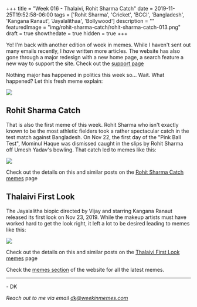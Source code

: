 +++
title = "Week 016 - Thalaivi, Rohit Sharma Catch"
date = 2019-11-25T19:52:58-06:00
tags = ['Rohit Sharma', 'Cricket', 'BCCI', 'Bangladesh', 'Kangana Ranaut', 'Jayalalithaa', 'Bollywood']
description = ""
featuredImage = "img/rohit-sharma-catch/rohit-sharma-catch-013.png"
draft = true
showthedate = true
hidden = true
+++

Yo! I'm back with another edition of week in memes. While I haven't sent out many emails recently, I *have* written more articles. The website has also gone through a major redesign with a new home page, a search feature a new way to support the site. Check out the [support page](support)

Nothing major has happened in politics this week so... Wait. What happened? Let this fresh meme explain:
<!--more-->

![](img/rohit-sharma-catch/rohit-sharma-catch-012.png)

## Rohit Sharma Catch

That is also the first meme of this week. Rohit Sharma who isn't exactly known to be the most athletic fielders took a rather spectacular catch in the test match against Bangladesh. On Nov 22, the first day of the "Pink Ball Test", Mominul Haque was dismissed caught in the slips by Rohit Sharma off Umesh Yadav's bowling. That catch led to memes like this:

![](img/rohit-sharma-catch/rohit-sharma-catch-002.png)

Check out the details on this and similar posts on the [Rohit Sharma Catch memes](memes/rohit-sharma-catch#memes) page

## Thalaivi First Look

The Jayalalitha biopic directed by Vijay and starring Kangana Ranaut released its first look on Nov 23, 2019. While the makeup artists must have worked hard to get the look right, it left a lot to be desired leading to memes like this:

![](img/thalaivi-first-look/thalaivi-first-look-016.png)

Check out the details on this and similar posts on the [Thalaivi First Look memes](memes/thalaivi-first-look#memes) page


Check the [memes section](memes) of the website for all the latest memes. 




---
\- DK

*Reach out to me via email [dk@weekinmemes.com](mailto:dk@weekinmemes.com)*